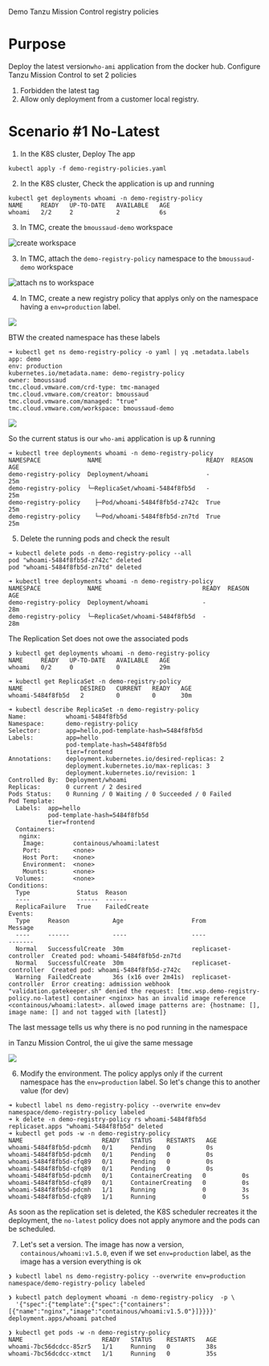 Demo Tanzu Mission Control registry policies

# Purpose

Deploy the latest version`who-ami` application from the docker hub. Configure Tanzu Mission Control to set 2 policies

1. Forbidden the latest tag
1. Allow only deployment from a customer local registry.

# Scenario #1 No-Latest

1. In the K8S cluster, Deploy The app

```
kubectl apply -f demo-registry-policies.yaml
```

2. In the K8S cluster, Check the application is up and running

```
kubectl get deployments whoami -n demo-registry-policy
NAME     READY   UP-TO-DATE   AVAILABLE   AGE
whoami   2/2     2            2           6s
```

3. In TMC, create the `bmoussaud-demo` workspace

![create workspace ](img/1.png)

3. In TMC, attach the `demo-registry-policy` namespace to  the `bmoussaud-demo` workspace

![attach ns to workspace ](img/2.png)

4. In TMC, create a new registry policy that applys only on the namespace having a `env=production` label.

![ ](img/3.png)

BTW the created namespace has these labels

````
➜ kubectl get ns demo-registry-policy -o yaml | yq .metadata.labels
app: demo
env: production
kubernetes.io/metadata.name: demo-registry-policy
owner: bmoussaud
tmc.cloud.vmware.com/crd-type: tmc-managed
tmc.cloud.vmware.com/creator: bmoussaud
tmc.cloud.vmware.com/managed: "true"
tmc.cloud.vmware.com/workspace: bmoussaud-demo
```````

![ ](img/4.png)

So the current status is our `who-ami` application is up & running

```
➜ kubectl tree deployments whoami -n demo-registry-policy
NAMESPACE             NAME                             READY  REASON  AGE
demo-registry-policy  Deployment/whoami                -              25m
demo-registry-policy  └─ReplicaSet/whoami-5484f8fb5d   -              25m
demo-registry-policy    ├─Pod/whoami-5484f8fb5d-z742c  True           25m
demo-registry-policy    └─Pod/whoami-5484f8fb5d-zn7td  True           25m
```

5. Delete the running pods and check the result

```
➜ kubectl delete pods -n demo-registry-policy --all
pod "whoami-5484f8fb5d-z742c" deleted
pod "whoami-5484f8fb5d-zn7td" deleted

➜ kubectl tree deployments whoami -n demo-registry-policy
NAMESPACE             NAME                            READY  REASON  AGE
demo-registry-policy  Deployment/whoami               -              28m
demo-registry-policy  └─ReplicaSet/whoami-5484f8fb5d  -              28m
```

The Replication Set does not owe the associated pods

```
❯ kubectl get deployments whoami -n demo-registry-policy
NAME     READY   UP-TO-DATE   AVAILABLE   AGE
whoami   0/2     0            0           29m

➜ kubectl get ReplicaSet -n demo-registry-policy
NAME                DESIRED   CURRENT   READY   AGE
whoami-5484f8fb5d   2         0         0       30m

➜ kubectl describe ReplicaSet -n demo-registry-policy
Name:           whoami-5484f8fb5d
Namespace:      demo-registry-policy
Selector:       app=hello,pod-template-hash=5484f8fb5d
Labels:         app=hello
                pod-template-hash=5484f8fb5d
                tier=frontend
Annotations:    deployment.kubernetes.io/desired-replicas: 2
                deployment.kubernetes.io/max-replicas: 3
                deployment.kubernetes.io/revision: 1
Controlled By:  Deployment/whoami
Replicas:       0 current / 2 desired
Pods Status:    0 Running / 0 Waiting / 0 Succeeded / 0 Failed
Pod Template:
  Labels:  app=hello
           pod-template-hash=5484f8fb5d
           tier=frontend
  Containers:
   nginx:
    Image:        containous/whoami:latest
    Port:         <none>
    Host Port:    <none>
    Environment:  <none>
    Mounts:       <none>
  Volumes:        <none>
Conditions:
  Type             Status  Reason
  ----             ------  ------
  ReplicaFailure   True    FailedCreate
Events:
  Type     Reason            Age                   From                   Message
  ----     ------            ----                  ----                   -------
  Normal   SuccessfulCreate  30m                   replicaset-controller  Created pod: whoami-5484f8fb5d-zn7td
  Normal   SuccessfulCreate  30m                   replicaset-controller  Created pod: whoami-5484f8fb5d-z742c
  Warning  FailedCreate      36s (x16 over 2m41s)  replicaset-controller  Error creating: admission webhook "validation.gatekeeper.sh" denied the request: [tmc.wsp.demo-registry-policy.no-latest] container <nginx> has an invalid image reference <containous/whoami:latest>. allowed image patterns are: {hostname: [], image name: [] and not tagged with [latest]}
```

The last message tells us why there is no pod running in the namespace

in Tanzu Mission Control, the ui give the same message

![ ](img/5.png)

6. Modify the environment. The policy applys only if the current namespace has the `env=production` label. So let's change this to another value (for dev) 

```
➜ kubectl label ns demo-registry-policy --overwrite env=dev
namespace/demo-registry-policy labeled
➜ k delete -n demo-registry-policy rs whoami-5484f8fb5d
replicaset.apps "whoami-5484f8fb5d" deleted
➜ kubectl get pods -w -n demo-registry-policy
NAME                      READY   STATUS    RESTARTS   AGE
whoami-5484f8fb5d-pdcmh   0/1     Pending   0          0s
whoami-5484f8fb5d-pdcmh   0/1     Pending   0          0s
whoami-5484f8fb5d-cfq89   0/1     Pending   0          0s
whoami-5484f8fb5d-cfq89   0/1     Pending   0          0s
whoami-5484f8fb5d-pdcmh   0/1     ContainerCreating   0          0s
whoami-5484f8fb5d-cfq89   0/1     ContainerCreating   0          0s
whoami-5484f8fb5d-pdcmh   1/1     Running             0          3s
whoami-5484f8fb5d-cfq89   1/1     Running             0          5s
```

As soon as the replication set is deleted, the K8S scheduler recreates it the deployment, the `no-latest` policy does not apply anymore and the pods can be scheduled.


7. Let's set a version. The image has now a version, `containous/whoami:v1.5.0`, even if we set `env=production` label, as the image has a version everything is ok
```
❯ kubectl label ns demo-registry-policy --overwrite env=production
namespace/demo-registry-policy labeled

❯ kubectl patch deployment whoami -n demo-registry-policy  -p \
  '{"spec":{"template":{"spec":{"containers":[{"name":"nginx","image":"containous/whoami:v1.5.0"}]}}}}'
deployment.apps/whoami patched

❯ kubectl get pods -w -n demo-registry-policy
NAME                      READY   STATUS    RESTARTS   AGE
whoami-7bc56dcdcc-85zr5   1/1     Running   0          38s
whoami-7bc56dcdcc-xtmct   1/1     Running   0          35s
```
